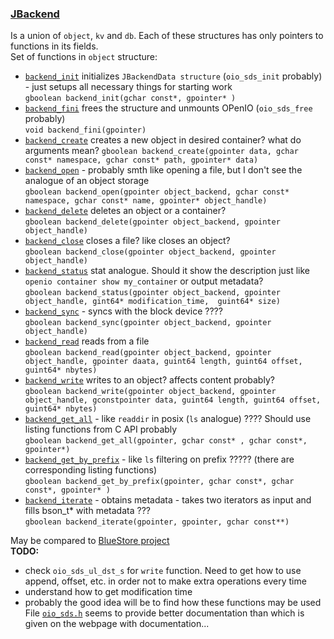 ### [JBackend](https://julea-io.github.io/julea/structJBackend.html)
Is a union of `object`, `kv` and `db`. Each of these structures has only pointers to functions in its fields. \
Set of functions in `object` structure: 
* [`backend_init`](https://julea-io.github.io/julea/structJBackend.html#a98b24d2dec1d3809e960d4bf058d4c58) initializes `JBackendData structure` (`oio_sds_init` probably) - just setups all necessary things for starting work \
   `gboolean backend_init(gchar const*, gpointer* )`
* [`backend_fini`](https://julea-io.github.io/julea/structJBackend.html#a2116424a6ea324d340e5d0e37855853f) frees the structure and unmounts OPenIO (`oio_sds_free` probably) \
   `void backend_fini(gpointer)`
* [`backend_create`](https://julea-io.github.io/julea/structJBackend.html#a288b932e7d259e96b88986ed68aad1fc) creates a new object in desired container? what do arguments mean?
   `gboolean backend_create(gpointer data, gchar const* namespace, gchar const* path, gpointer* data)`
* [`backend_open`](https://julea-io.github.io/julea/structJBackend.html#a352b421d2137bfd54b3579d4faca9056) - probably smth like opening a file, but I don't see the analogue of an object storage \
  `gboolean backend_open(gpointer object_backend, gchar const* namespace, gchar const* name, gpointer* object_handle)`
* [`backend_delete`](https://julea-io.github.io/julea/structJBackend.html#a8ea6a1478a2a65ee9a902c64515348d1) deletes an object or a container? \
  `gboolean backend_delete(gpointer object_backend, gpointer object_handle)`
* [`backend_close`](https://julea-io.github.io/julea/structJBackend.html#aa1f31e0e04d44cff7475f6e3c904b79b) closes a file? like closes an object? \
  `gboolean backend_close(gpointer object_backend, gpointer object_handle)`
* [`backend_status`](https://julea-io.github.io/julea/structJBackend.html#a70d6e5529678d206bee4bae2799dd7b9) stat analogue. Should it show the description just like `openio container show my_container` or output metadata? \
  `gboolean backend_status(gpointer object_backend, gpointer object_handle, gint64* modification_time,  guint64* size)`
* [`backend_sync`](https://julea-io.github.io/julea/structJBackend.html#ab90502d987237c20a351dbffe6750e56) - syncs with the block device ???? \
  `gboolean backend_sync(gpointer object_backend, gpointer object_handle)`
* [`backend_read`](https://julea-io.github.io/julea/structJBackend.html#ac03a157dbaaa8cb99e55d0a62e3205cc) reads from a file \
  `gboolean backend_read(gpointer object_backend, gpointer object_handle, gpointer daata, guint64 length, guint64 offset, guint64* nbytes)`
* [`backend_write`](https://julea-io.github.io/julea/structJBackend.html#a0cbdf4da841989706966161885debb24) writes to an object? affects content probably? \
  `gboolean backend_write(gpointer object_backend, gpointer object_handle, gconstpointer data, guint64 length, guint64 offset, guint64* nbytes)`
* [`backend_get_all`](https://julea-io.github.io/julea/structJBackend.html#a69f4c2d64f1504e9699e1d36e16e8282) - like `readdir` in posix (`ls` analogue) ???? Should use listing functions from C API probably \
  `gboolean backend_get_all(gpointer, gchar const* , gchar const*, gpointer*)`
* [`backend_get_by_prefix`](https://julea-io.github.io/julea/structJBackend.html#a8403b3aee5e71d0e292af8373eb1c0b6) - like `ls` filtering on prefix ????? (there are corresponding listing functions) \
  `gboolean backend_get_by_prefix(gpointer, gchar const*, gchar const*, gpointer* )`
* [`backend_iterate`](https://julea-io.github.io/julea/structJBackend.html#a0b6e7c8e5d5fc89cf4594decba9fffd6) - obtains metadata - takes two iterators as input and fills bson_t* with metadata ??? \
  `gboolean backend_iterate(gpointer, gpointer, gchar const**)`

 May be compared to [BlueStore project](https://github.com/Bella42/julea/blob/objectstore/bluestore/julea_bluestore.h) \
**TODO:**
* check `oio_sds_ul_dst_s` for `write` function. Need to get how to use append, offset, etc. in order not to make extra operations every time
* understand how to get modification time
* probably the good idea will be to find how these functions may be used
File [`oio_sds.h`](https://github.com/open-io/oio-sds/blob/master/core/oio_sds.h) seems to provide better documentation than which is given on the webpage with documentation...
